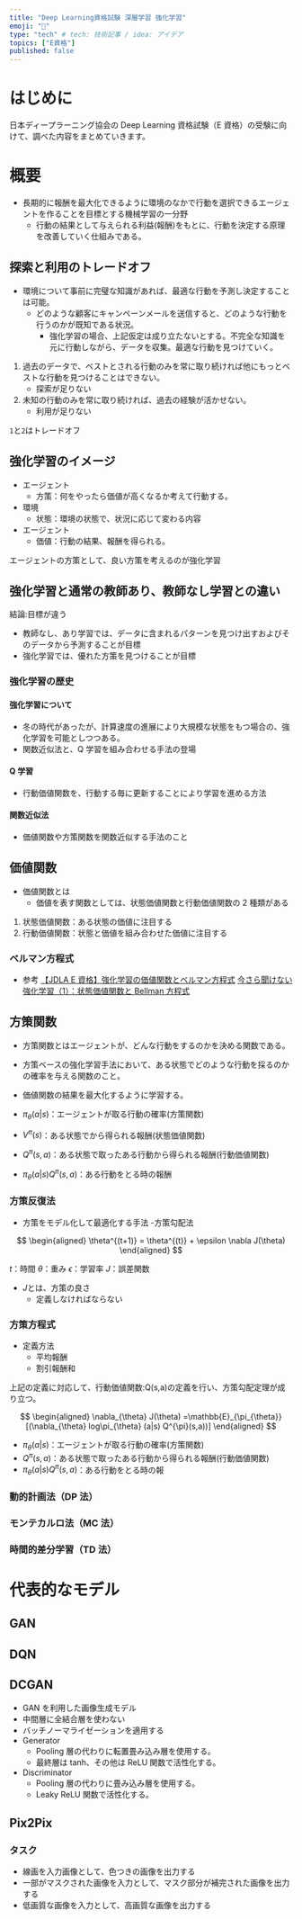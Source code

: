 ```yaml
---
title: "Deep Learning資格試験 深層学習 強化学習"
emoji: "👻"
type: "tech" # tech: 技術記事 / idea: アイデア
topics: ["E資格"]
published: false
---
```


# はじめに

日本ディープラーニング協会の Deep Learning 資格試験（E 資格）の受験に向けて、調べた内容をまとめていきます。

# 概要

- 長期的に報酬を最大化できるように環境のなかで行動を選択できるエージェントを作ることを目標とする機械学習の一分野
  - 行動の結果として与えられる利益(報酬)をもとに、行動を決定する原理を改善していく仕組みである。

## 探索と利用のトレードオフ

- 環境について事前に完璧な知識があれば、最適な行動を予測し決定することは可能。
  - どのような顧客にキャンペーンメールを送信すると、どのような行動を行うのかが既知である状況。
    - 強化学習の場合、上記仮定は成り立たないとする。不完全な知識を元に行動しながら、データを収集。最適な行動を見つけていく。

1. 過去のデータで、ベストとされる行動のみを常に取り続ければ他にもっとベストな行動を見つけることはできない。
   - 探索が足りない
1. 未知の行動のみを常に取り続ければ、過去の経験が活かせない。
   - 利用が足りない

`1`と`2`はトレードオフ

## 強化学習のイメージ

- エージェント
  - 方策：何をやったら価値が高くなるか考えて行動する。
- 環境
  - 状態：環境の状態で、状況に応じて変わる内容
- エージェント
  - 価値：行動の結果、報酬を得られる。

エージェントの方策として、良い方策を考えるのが強化学習

## 強化学習と通常の教師あり、教師なし学習との違い

結論:目標が違う

- 教師なし、あり学習では、データに含まれるパターンを見つけ出すおよびそのデータから予測することが目標
- 強化学習では、優れた方策を見つけることが目標

### 強化学習の歴史

#### 強化学習について

- 冬の時代があったが、計算速度の進展により大規模な状態をもつ場合の、強化学習を可能としつつある。
- 関数近似法と、Q 学習を組み合わせる手法の登場

#### Q 学習

- 行動価値関数を、行動する毎に更新することにより学習を進める方法

#### 関数近似法

- 価値関数や方策関数を関数近似する手法のこと

## 価値関数

- 価値関数とは
  - 価値を表す関数としては、状態価値関数と行動価値関数の 2 種類がある

1. 状態価値関数：ある状態の価値に注目する
1. 行動価値関数：状態と価値を組み合わせた価値に注目する

### ベルマン方程式

- 参考
  [【JDLA E 資格】強化学習の価値関数とベルマン方程式](https://qiita.com/fridericusgauss/items/a2b868490eb809b19872)
  [今さら聞けない強化学習（1）：状態価値関数と Bellman 方程式](https://qiita.com/triwave33/items/5e13e03d4d76b71bc802)

## 方策関数

- 方策関数とはエージェントが、どんな行動をするのかを決める関数である。
- 方策ベースの強化学習手法において、ある状態でどのような行動を採るのかの確率を与える関数のこと。
- 価値関数の結果を最大化するように学習する。

- $\pi_{\theta}(a|s)$：エージェントが取る行動の確率(方策関数)
- $V^{\pi}(s)$：ある状態でから得られる報酬(状態価値関数)
- $Q^{\pi}(s,a)$：ある状態で取ったある行動から得られる報酬(行動価値関数)
- $\pi_{\theta}(a|s)Q^{\pi}(s,a)$：ある行動をとる時の報酬

### 方策反復法

- 方策をモデル化して最適化する手法 -方策勾配法

$$
\begin{aligned}
\theta^{(t+1)} = \theta^{(t)} + \epsilon \nabla J(\theta)
\end{aligned}
$$

$t$：時間
$\theta$：重み
$\epsilon$：学習率
$J$：誤差関数

- $J$とは、方策の良さ
  - 定義しなければならない

### 方策方程式

- 定義方法
  - 平均報酬
  - 割引報酬和

上記の定義に対応して、行動価値関数:Q(s,a)の定義を行い、方策勾配定理が成り立つ。

$$
\begin{aligned}
  \nabla_{\theta} J(\theta) =\mathbb{E}_{\pi_{\theta}}[(\nabla_{\theta} log\pi_{\theta} (a|s) Q^{\pi}(s,a))]
\end{aligned}
$$

- $\pi_{\theta}(a|s)$：エージェントが取る行動の確率(方策関数)
- $Q^{\pi}(s,a)$：ある状態で取ったある行動から得られる報酬(行動価値関数)
- $\pi_{\theta}(a|s)Q^{\pi}(s,a)$：ある行動をとる時の報

### 動的計画法（DP 法）

### モンテカルロ法（MC 法）

### 時間的差分学習（TD 法）

# 代表的なモデル

## GAN

## DQN

## DCGAN

- GAN を利用した画像生成モデル
- 中間層に全結合層を使わない
- バッチノーマライゼーションを適用する
- Generator
  - Pooling 層の代わりに転置畳み込み層を使用する。
  - 最終層は tanh、その他は ReLU 関数で活性化する。
- Discriminator
  - Pooling 層の代わりに畳み込み層を使用する。
  - Leaky ReLU 関数で活性化する。

## Pix2Pix

### タスク

- 線画を入力画像として、色つきの画像を出力する
- 一部がマスクされた画像を入力として、マスク部分が補完された画像を出力する
- 低画質な画像を入力として、高画質な画像を出力する
